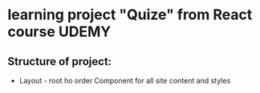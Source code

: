 # learning project "Quize" from React course UDEMY

## Structure of project:
 - Layout - root ho order Component for all site content and styles


